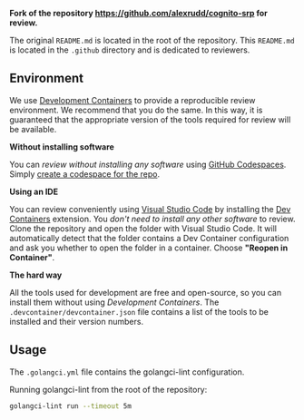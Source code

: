 
**Fork of the repository https://github.com/alexrudd/cognito-srp for review.**

The original `README.md` is located in the root of the repository. This `README.md` is located in the `.github` directory and is dedicated to reviewers.

## Environment

We use [Development Containers](https://containers.dev/) to provide a reproducible review environment. We recommend that you do the same. In this way, it is guaranteed that the appropriate version of the tools required for review 
will be available.

**Without installing software**

You can *review without installing any software* using [GitHub Codespaces](https://docs.github.com/en/codespaces). Simply [create a codespace for the repo](https://docs.github.com/en/codespaces/developing-in-a-codespace/creating-a-codespace-for-a-repository).


**Using an IDE**

You can review conveniently using [Visual Studio Code](https://code.visualstudio.com/) by installing the [Dev Containers](https://marketplace.visualstudio.com/items?itemName=ms-vscode-remote.remote-containers) extension. You *don't need to install any other software* to review. Clone the repository and open the folder with Visual Studio Code. It will automatically detect that the folder contains a Dev Container configuration and ask you whether to open the folder in a container. Choose **"Reopen in Container"**.

**The hard way**

All the tools used for development are free and open-source, so you can install them without using *Development Containers*. The `.devcontainer/devcontainer.json` file contains a list of the tools to be installed and their version numbers.

## Usage

The `.golangci.yml` file contains the golangci-lint configuration.

Running golangci-lint from the root of the repository:

```bash
golangci-lint run --timeout 5m
```
